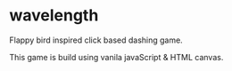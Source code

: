 # wavelength

Flappy bird inspired click based dashing game.

This game is build using vanila javaScript & HTML canvas.
